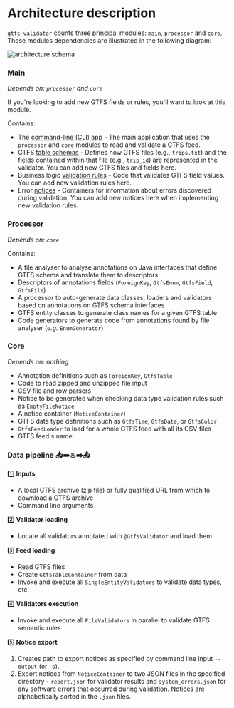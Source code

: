 # Architecture description
`gtfs-validator` counts three principal modules: [`main`](/main), [`processor`](/processor) and [`core`](/core). These modules dependencies are illustrated in the following diagram:

![architecture schema](https://user-images.githubusercontent.com/35747326/101182386-610e9400-3624-11eb-84b9-ec935e44aa2b.png)

### Main
_Depends on: `processor` and `core`_

If you're looking to add new GTFS fields or rules, you'll want to look at this module.

Contains:
- The [command-line (CLI) app](/main/src/main/java/org/mobilitydata/gtfsvalidator/cli) - The main application that uses the `processor` and `core` modules to read and validate a GTFS feed.
- GTFS [table schemas](/main/src/main/java/org/mobilitydata/gtfsvalidator/table) - Defines how GTFS files (e.g., `trips.txt`) and the fields contained within that file (e.g., `trip_id`) are represented in the validator. You can add new GTFS files and fields here. 
- Business logic [validation rules](/main/src/main/java/org/mobilitydata/gtfsvalidator/validator) - Code that validates GTFS field values. You can add new validation rules here.
- Error [notices](/main/src/main/java/org/mobilitydata/gtfsvalidator/notice) - Containers for information about errors discovered during validation. You can add new notices here when implementing new validation rules.
  
### Processor
_Depends on: `core`_

Contains:
- A file analyser to analyse annotations on Java interfaces that define GTFS schema and translate them to descriptors
- Descriptors of annotations fields (`ForeignKey`, `GtfsEnum`, `GtfsField`, `GtfsFile`)
- A processor to auto-generate data classes, loaders and validators based on annotations on GTFS schema interfaces
- GTFS entity classes to generate class names for a given GTFS table
- Code generators to generate code from annotations found by file analyser (_e.g._ `EnumGenerator`)

### Core
_Depends on: nothing_

- Annotation definitions such as `ForeignKey`, `GtfsTable`
- Code to read zipped and unzipped file input
- CSV file and row parsers 
- Notice to be generated when checking data type validation rules such as `EmptyFileNotice` 
- A notice container (`NoticeContainer`)
- GTFS data type definitions such as `GtfsTime`, `GtfsDate`, or `GtfsColor`
- `GtfsFeedLoader` to load for a whole GTFS feed with all its CSV files
- GTFS feed's name

### Data pipeline 📥➡️♨➡️📤

1️⃣ **Inputs**
- A local GTFS archive (zip file) or fully qualified URL from which to download a GTFS archive
- Command line arguments 

2️⃣ **Validator loading**
- Locate all validators annotated with `@GtfsValidator` and load them

3️⃣ **Feed loading**
- Read GTFS files
- Create `GtfsTableContainer` from data
- Invoke and execute all `SingleEntityValidators` to validate data types, etc.

4️⃣ **Validators execution**
- Invoke and execute all `FileValidators` in parallel to validate GTFS semantic rules
 
5️⃣ **Notice export**
1. Creates path to export notices as specified by command line input `--output` (or `-o`).
1. Export notices from `NoticeContainer` to two JSON files in the specified directory - `report.json` for validator results and `system_errors.json` for any software errors that occurred during validation. Notices are alphabetically sorted in the `.json` files. 
